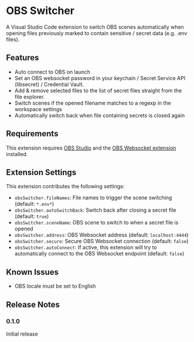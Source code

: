 # OBS Switcher

A Visual Studio Code extension to switch OBS scenes automatically when opening files previously marked to contain sensitive / secret data (e.g. .env files).

## Features

- Auto connect to OBS on launch
- Set an OBS websocket password in your keychain / Secret Service API (libsecret) / Credential Vault.
- Add & remove selected files to the list of secret files straight from the file explorer.
- Switch scenes if the opened filename matches to a regexp in the workspace settings
- Automatically switch back when file containing secrets is closed again

## Requirements

This extension requires [OBS Studio](https://obsproject.com/) and the [OBS Websocket extension](https://github.com/Palakis/obs-websocket) installed.

## Extension Settings

This extension contributes the following settings:

- `obsSwitcher.fileNames`: File names to trigger the scene switching (default: `*.env*`)
- `obsSwitcher.autoSwitchBack`: Switch back after closing a secret file (default: `true`)
- `obsSwitcher.sceneName`: OBS scene to switch to when a secret file is opened
- `obsSwitcher.address`: OBS Websocket address (default: `localhost:4444`)
- `obsSwitcher.secure`: Secure OBS Websocket connection (default: `false`)
- `obsSwitcher.autoConnect`: If active, this extension will try to automatically connect to the OBS Websocket endpoint (default: `false`)

## Known Issues

- OBS locale must be set to English

## Release Notes

### 0.1.0

Initial release

